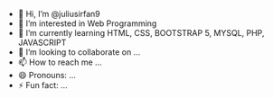 - 👋 Hi, I’m @juliusirfan9
- 👀 I’m interested in Web Programming
- 🌱 I’m currently learning HTML, CSS, BOOTSTRAP 5, MYSQL, PHP, JAVASCRIPT
- 💞️ I’m looking to collaborate on ...
- 📫 How to reach me ...
- 😄 Pronouns: ...
- ⚡ Fun fact: ...

<!---
juliusirfan9/juliusirfan9 is a ✨ special ✨ repository because its `README.md` (this file) appears on your GitHub profile.
You can click the Preview link to take a look at your changes.
--->

